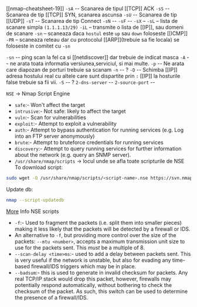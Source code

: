 [[nmap-cheatsheet-19]]
`-sA` -- Scanarea de tipul [[TCP]] ACK
`-sS` -- Scanarea de tip [[TCP]] SYN,  scanarea ascunsa 
`-sU` -- Scanarea de tip [[UDP]]
`-sT` -- Scanarea de tip Connect 
`-sN` -- 
`-sF` -- 
`-sX` – 
`-sL` – lista de scanare simpla `(1.1.1.13/29)` 
`-iL` – transmite o lista de [[IP]], sau domeni de scanare
`-sn` – scaneaza daca `hostul` este `up` sau `down` foloseste [[ICMP]]
`-PR` – scaneaza reteau dar cu protocolul [[ARP]](trebuie sa fie locala) se foloseste in comitet cu `-sn`


`-sn` -- ping scan la fel ca si [[netdiscover]] dar trebuie de indicat masca
`-A` -- ne arata toata informatia versiunea,serviciul, si mai multe.
`-p` -- Ne arata care diapozan de porturi trebuie sa scanam
`-n` -- ?
`-D` -- Schimba [[IP]] adresa hostului real cu altele care sunt dispartite prin `:` [[IP]] la hosturile false trebuie sa fii vii.
`-S` -- ?
`2-dns-server` -- 
`2-source-port` -- 


`NSE` -> Nmap Script Engine
- `safe`:- Won't affect the target
- `intrusive`:- Not safe: likely to affect the target  
- `vuln`:- Scan for vulnerabilities
- `exploit`:- Attempt to exploit a vulnerability
- `auth`:- Attempt to bypass authentication for running services (e.g. Log into an FTP server anonymously)
- `brute`:- Attempt to bruteforce credentials for running services
- `discovery`:- Attempt to query running services for further information about the network (e.g. query an SNMP server).
- `/usr/share/nmap/scripts` -> locul unde se afla toate scripturile de NSE
To download script:
```bash
sudo wget -O /usr/share/nmap/scripts/<script-name>.nse https://svn.nmap.org/nmap/scripts/<script-name>.nse
```
Update db:
```bash
nmap --script-updatedb
```
[More](https://nmap.org/book/nse-usage.html) Info NSE scripts

- `-f`:- Used to fragment the packets (i.e. split them into smaller pieces) making it less likely that the packets will be detected by a firewall or IDS.
- An alternative to `-f`, but providing more control over the size of the packets: `--mtu <number>`, accepts a maximum transmission unit size to use for the packets sent. This _must_ be a multiple of 8.
- `--scan-delay <time>ms`:- used to add a delay between packets sent. This is very useful if the network is unstable, but also for evading any time-based firewall/IDS triggers which may be in place.
- `--badsum`:- this is used to generate in invalid checksum for packets. Any real TCP/IP stack would drop this packet, however, firewalls may potentially respond automatically, without bothering to check the checksum of the packet. As such, this switch can be used to determine the presence of a firewall/IDS.